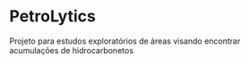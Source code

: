 # PetroLytics
Projeto para estudos exploratórios de áreas visando encontrar acumulações de hidrocarbonetos
